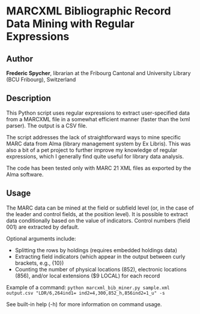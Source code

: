 # MARCXML Bibliographic Record Data Mining with Regular Expressions

## Author

**Frederic Spycher**, librarian at the Fribourg Cantonal and University Library (BCU Fribourg), Switzerland

## Description

This Python script uses regular expressions to extract user-specified data from a MARCXML file in a somewhat efficient manner (faster than the lxml parser).
The output is a CSV file.

The script addresses the lack of straightforward ways to mine specific MARC data from Alma (library management system by Ex Libris).
This was also a bit of a pet project to further improve my knowledge of regular expressions, which I generally find quite useful for library data analysis.

The code has been tested only with MARC 21 XML files as exported by the Alma software.

## Usage

The MARC data can be mined at the field or subfield level (or, in the case of the leader and control fields, at the position level).
It is possible to extract data conditionally based on the value of indicators.
Control numbers (field 001) are extracted by default.

Optional arguments include:

- Splitting the rows by holdings (requires embedded holdings data)
- Extracting field indicators (which appear in the output between curly brackets, e.g., {10})
- Counting the number of physical locations (852), electronic locations (856), and/or local extensions ($9 LOCAL) for each record

Example of a command:
`python marcxml_bib_miner.py sample.xml output.csv "LDR/6,264ind1= ind2=4,300,852_h,856ind2=1_u" -s`

See built-in help (-h) for more information on command usage.
